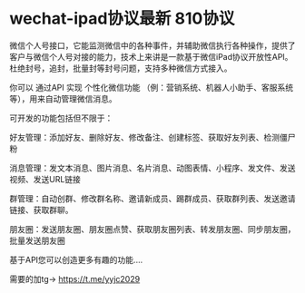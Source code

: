 # wechat-ipad协议最新 810协议

微信个人号接口，它能监测微信中的各种事件，并辅助微信执行各种操作，提供了客户与微信个人号对接的能力，技术上来讲是一款基于微信iPad协议开放性API。杜绝封号，追封，批量封等封号问题，支持多种微信方式接入。

你可以 通过API 实现 个性化微信功能 （例：营销系统、机器人小助手、客服系统等），用来自动管理微信消息。

可开发的功能包括但不限于：

好友管理：添加好友、删除好友、修改备注、创建标签、获取好友列表、检测僵尸粉

消息管理：发文本消息、图片消息、名片消息、动图表情、小程序、发文件、发送视频、发送URL链接

群管理：自动创群、修改群名称、邀请新成员、踢群成员、获取群列表、发送邀请链接、获取群聊。

朋友圈：发送朋友圈、朋友圈点赞、获取朋友圈列表、转发朋友圈、同步朋友圈，批量发送朋友圈

基于API您可以创造更多有趣的功能....

需要的加tg->   https://t.me/yyjc2029
